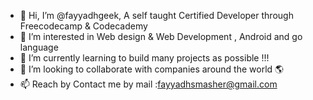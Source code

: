 - 👋 Hi, I’m @fayyadhgeek, A self taught Certified Developer through Freecodecamp & Codecademy 
- 👀 I’m interested in Web design & Web Development , Android and go language 
- 🌱 I’m currently learning to build many projects as possible !!!
- 💞️ I’m looking to collaborate with companies around the world 🌎 
- 📫 Reach by Contact me by mail :fayyadhsmasher@gmail.com

<!---
fayyadhgeek/fayyadhgeek is a ✨ special ✨ repository because its `README.md` (this file) appears on your GitHub profile.
You can click the Preview link to take a look at your changes.
--->
